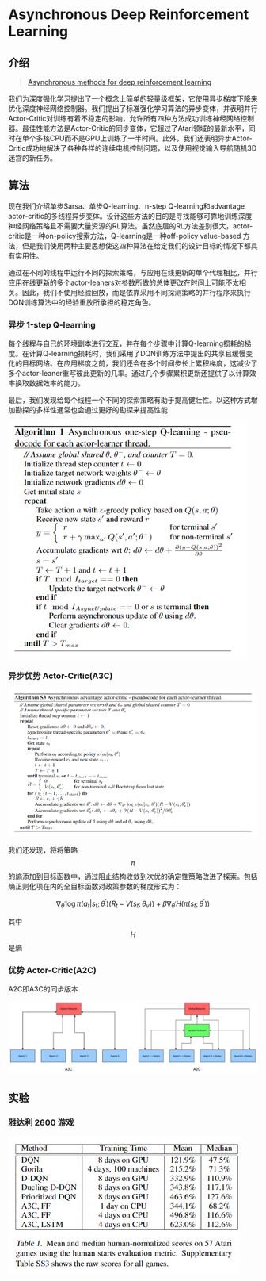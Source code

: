 # Asynchronous Deep Reinforcement Learning

## 介绍

> [Asynchronous methods for deep reinforcement learning](https://arxiv.org/pdf/1602.01783.pdf)

我们为深度强化学习提出了一个概念上简单的轻量级框架，它使用异步梯度下降来优化深度神经网络控制器。我们提出了标准强化学习算法的异步变体，并表明并行Actor-Critic对训练有着不稳定的影响，允许所有四种方法成功训练神经网络控制器。最佳性能方法是Actor-Critic的同步变体，它超过了Atari领域的最新水平，同时在单个多核CPU而不是GPU上训练了一半时间。此外，我们还表明异步Actor-Critic成功地解决了各种各样的连续电机控制问题，以及使用视觉输入导航随机3D迷宫的新任务。

## 算法

现在我们介绍单步Sarsa、单步Q-learning、n-step Q-learning和advantage actor-critic的多线程异步变体。设计这些方法的目的是寻找能够可靠地训练深度神经网络策略且不需要大量资源的RL算法。虽然底层的RL方法差别很大，actor- critic是一种on-policy搜索方法，Q-learning是一种off-policy value-based 方法，但是我们使用两种主要思想使这四种算法在给定我们的设计目标的情况下都具有实用性。

通过在不同的线程中运行不同的探索策略，与应用在线更新的单个代理相比，并行应用在线更新的多个actor-leaners对参数所做的总体更改在时间上可能不太相关。因此，我们不使用经验回放，而是依靠采用不同探测策略的并行程序来执行DQN训练算法中的经验重放所承担的稳定角色。

### 异步 1-step Q-learning

每个线程与自己的环境副本进行交互，并在每个步骤中计算Q-learning损耗的梯度。在计算Q-learning损耗时，我们采用了DQN训练方法中提出的共享且缓慢变化的目标网络。在应用梯度之前，我们还会在多个时间步长上累积梯度，这减少了多个actor-leaner重写彼此更新的几率。通过几个步骤累积更新还提供了以计算效率换取数据效率的能力。

最后，我们发现给每个线程一个不同的探索策略有助于提高健壮性。以这种方式增加勘探的多样性通常也会通过更好的勘探来提高性能

![](../../.gitbook/assets/image%20%2834%29.png)

### 异步优势 Actor-Critic\(A3C\)

![](../../.gitbook/assets/image%20%2845%29.png)

我们还发现，将将策略 $$π$$ 的熵添加到目标函数中，通过阻止结构收敛到次优的确定性策略改进了探索。包括熵正则化项在内的全目标函数对政策参数的梯度形式为：

$$
\nabla_{\theta^{\prime}} \log \pi\left(a_{t} | s_{t} ; \theta^{\prime}\right)\left(R_{t}-V\left(s_{t} ; \theta_{v}\right)\right)+\beta \nabla_{\theta^{\prime}} H\left(\pi\left(s_{t} ; \theta^{\prime}\right)\right)
$$

其中 $$H$$ 是熵

### 优势 Actor-Critic\(A2C\)

A2C即A3C的同步版本

![](../../.gitbook/assets/image%20%2816%29.png)

## 实验

### 雅达利 2600 游戏

![](../../.gitbook/assets/image%20%2865%29.png)







